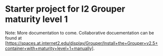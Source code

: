 # Starter project for I2 Grouper maturity level 1

Note: More documentation to come. Collaborative docuementation can be found at
[https://spaces.at.internet2.edu/display/Grouper/Install+the+Grouper+v2.5+container+with+maturity+level+1+manually].